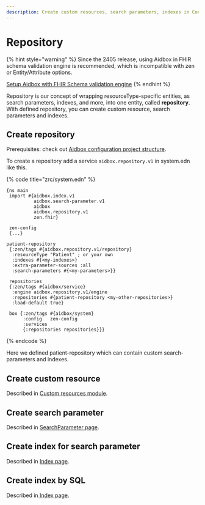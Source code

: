 ```yaml
---
description: Create custom resources, search parameters, indexes in Configuration project
---
```


# Repository

{% hint style="warning" %}
Since the 2405 release, using Aidbox in FHIR schema validation engine is recommended, which is incompatible with zen or Entity/Attribute options.

[Setup Aidbox with FHIR Schema validation engine](https://docs.aidbox.app/modules-1/profiling-and-validation/fhir-schema-validator/setup)
{% endhint %}

Repository is our concept of wrapping resourceType-specific entities, as search parameters, indexes, and more, into one entity, called **repository**. With defined repository, you can create custom resource, search parameters and indexes.

## Create repository

Prerequisites: check out [Aidbox configuration project structure](aidbox-configuration-project-structure.md).

To create a repository add a service `aidbox.repository.v1` in system.edn like this.

{% code title="zrc/system.edn" %}
```
{ns main
 import #{aidbox.index.v1
          aidbox.search-parameter.v1
          aidbox
          aidbox.repository.v1
          zen.fhir}

 zen-config
 {...}

patient-repository
 {:zen/tags #{aidbox.repository.v1/repository}
  :resourceType "Patient" ; or your own
  :indexes #{<my-indexes>}
  :extra-parameter-sources :all
  :search-parameters #{<my-parameters>}}

 repositories
 {:zen/tags #{aidbox/service}
  :engine aidbox.repository.v1/engine
  :repositories #{patient-repository <my-other-repositories>}
  :load-default true}

 box {:zen/tags #{aidbox/system}
      :config   zen-config
      :services
      {:repositories repositories}}}
```
{% endcode %}

Here we defined patient-repository which can contain custom search-parameters and indexes.

## Create custom resource

Described in [Custom resources module](custom-resources-using-aidbox-project.md).

## Create search parameter

Described in [SearchParameter page](broken-reference).

## Create index for search parameter

Described in [Index page](../../../../deployment-and-maintenance/indexes/#auto-generated-indexes).

## Create index by SQL

Described in[ Index page](../../../../deployment-and-maintenance/indexes/#how-to-make-my-index-explicitly-with-sql).
